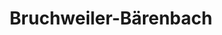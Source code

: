 ---
title: Bruchweiler-Bärenbach
url: /bruchweiler-baerenbach/
latitude: 49.114
longitude: 7.803
---